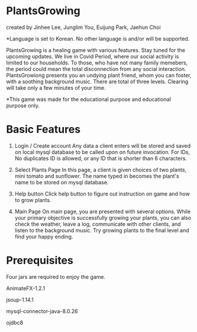 # PlantsGrowing
created by Jinhee Lee, Junglim You, Euijung Park, Jaehun Choi

*Language is set to Korean. No other language is and/or will be supported.

PlantsGrowing is a healing game with various features. Stay tuned for the upcoming updates.
We live in Covid Period, where our social activity is limited to our households. To those, who have not many family memebers, the period could mean
the total disconnection from any social interaction. PlantsGrowiong presents you an undying plant friend, whom you can foster, with a soothing background music.
There are total of three levels. Clearing will take only a few minutes of your time.

*This game was made for the educational purpose and educational purpose only.

# Basic Features
1. Login / Create account
Any data a client enters will be stored and saved on local mysql database to be called upon on future invocation.
For IDs, No duplicates ID is allowed, or any ID that is shorter than 6 characters.  

2. Select Plants Page
In this page, a client is given choices of two plants, mini tomato and sunflower. 
The name typed in becomes the plant's name to be stored on mysql database.

3. Help button
Click help button to figure out instruction on game and how to grow plants. 

4. Main Page
On main page, you are presented with several options. While your primary objective is successfully growing your plants,
you can also check the weather, leave a log, communicate with other clients, and listen to the background music.
Try growing plants to the final level and find your happy ending.

# Prerequisites 
Four jars are required to enjoy the game.

AnimateFX-1.2.1

jsoup-1.14.1

mysql-connector-java-8.0.26

ojdbc8









